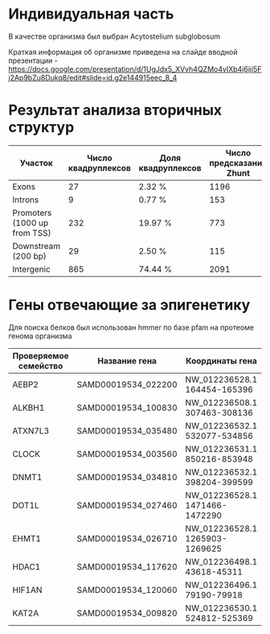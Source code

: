 # Индивидуальная часть

В качестве организма был выбран Acytostelium subglobosum

Краткая информация об организме приведена на слайде вводной презентации - https://docs.google.com/presentation/d/1UgJdx5_XVvh4QZMo4vIXb4j6iji5Fj2Ap9bZu8Dukq8/edit#slide=id.g2e144915eec_8_4

# Результат анализа вторичных структур

| Участок                       | Число квадруплексов | Доля квадруплексов | Число предсказаний Zhunt | Доля предсказаний Zhunt | Число предсказаний ZDNABERT | Доля предсказаний ZDNABERT |
|-------------------------------|---------------------|--------------------|--------------------------|-------------------------|-----------------------------|----------------------------|
| Exons                         | 27                  | 2.32 %             | 1196                     | 27.63 %                 | 2487                        | 42.89 %                    |
| Introns                       | 9                   | 0.77 %             | 153                      | 3.54 %                  | 102                         | 1.76 %                     |
| Promoters (1000 up from TSS)  | 232                 | 19.97 %            | 773                      | 17.86 %                 | 224                         | 3.86 %                     |
| Downstream (200 bp)           | 29                  | 2.50 %             | 115                      | 2.66 %                  | 94                          | 1.62 %                     |
| Intergenic                    | 865                 | 74.44 %            | 2091                     | 48.31 %                 | 2892                        | 49.87 %                    |

# Гены отвечающие за эпигенетику
Для поиска белков был использован hmmer по базе pfam на протеоме генома организма

| Проверяемое семейство | Название гена       | Координаты гена                |
|-----------------------|---------------------|--------------------------------|
| AEBP2                 | SAMD00019534_022200 | NW_012236528.1 164454-165396   |
| ALKBH1                | SAMD00019534_100830 | NW_012236508.1 307463-308136   |
| ATXN7L3               | SAMD00019534_035480 | NW_012236532.1 532077-534856   |
| CLOCK                 | SAMD00019534_003560 | NW_012236531.1 850216-853948   |
| DNMT1                 | SAMD00019534_034810 | NW_012236532.1 398204-399599   |
| DOT1L                 | SAMD00019534_027460 | NW_012236528.1 1471466-1472290 |
| EHMT1                 | SAMD00019534_026710 | NW_012236528.1 1265903-1269625 |
| HDAC1                 | SAMD00019534_117620 | NW_012236498.1 43618-45311     |
| HIF1AN                | SAMD00019534_120060 | NW_012236496.1 79190-79918     |
| KAT2A                 | SAMD00019534_009820 | NW_012236530.1 524812-525369   |
